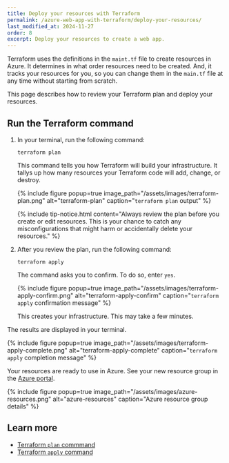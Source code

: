```yaml
---
title: Deploy your resources with Terraform
permalink: /azure-web-app-with-terraform/deploy-your-resources/
last_modified_at: 2024-11-27
order: 8
excerpt: Deploy your resources to create a web app.
---
```


Terraform uses the definitions in the `maint.tf` file to create resources in
Azure. It determines in what order resources need to be created. And, it tracks
your resources for you, so you can change them in the `main.tf` file at any
time without starting from scratch.

This page describes how to review your Terraform plan and deploy your resources.

## Run the Terraform command

1. In your terminal, run the following command:

    ```console
    terraform plan
    ```

    This command tells you how Terraform will build your infrastructure. It
    tallys up how many resources your Terraform code will add, change, or
    destroy.

    {% include figure
      popup=true
      image_path="/assets/images/terraform-plan.png"
      alt="terraform-plan"
      caption="`terraform plan` output"
    %}

    {% include
      tip-notice.html
      content="Always review the plan before you create or edit resources. This is your chance
      to catch any misconfigurations that might harm or accidentally delete your resources."
    %}

1. After you review the plan, run the following command:

    ```console
    terraform apply
    ```

    The command asks you to confirm. To do so, enter `yes`.

    {% include figure
      popup=true
      image_path="/assets/images/terraform-apply-confirm.png"
      alt="terraform-apply-confirm"
      caption="`terraform apply` confirmation message"
    %}

    This creates your infrastructure. This may take a few minutes.

The results are displayed in your terminal.

{% include figure
  popup=true
  image_path="/assets/images/terraform-apply-complete.png"
  alt="terraform-apply-complete"
  caption="`terraform apply` completion message"
%}

Your resources are ready to use in Azure. See your new resource group in the
[Azure portal](https://azure.portal.com).

{% include figure
  popup=true
  image_path="/assets/images/azure-resources.png"
  alt="azure-resources"
  caption="Azure resource group details"
%}

## Learn more

- [Terraform `plan` commmand](https://developer.hashicorp.com/terraform/cli/commands/plan)
- [Terraform `apply` command](https://developer.hashicorp.com/terraform/cli/commands/apply)

